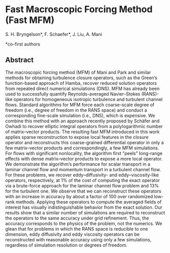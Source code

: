 # Fast Macroscopic Forcing Method (Fast MFM)

S. H. Bryngelson*, F. Schaefer*, J. Liu, A. Mani

\*co-first authors

## Abstract

The macroscopic forcing method (MFM) of Mani and Park and similar methods for obtaining
turbulence closure operators, such as the Green’s function-based approach of Hamba, recover
reduced solution operators from repeated direct numerical simulations (DNS). MFM has already
been used to successfully quantify Reynolds-averaged Navier–Stokes (RANS)-like operators for
homogeneous isotropic turbulence and turbulent channel flows. Standard algorithms for MFM force
each coarse-scale degree of freedom (i.e., degree of freedom in the RANS space) and conduct a
corresponding fine-scale simulation (i.e., DNS), which is expensive. We combine this method with
an approach recently proposed by Schäfer and Owhadi to recover elliptic integral operators from
a polylogarithmic number of matrix–vector products. The resulting fast MFM introduced in this
work applies sparse reconstruction to expose local features in the closure operator and reconstructs
this coarse-grained differential operator in only a few matrix–vector products and correspondingly, a
few MFM simulations. For flows with significant nonlocality, the algorithm first "peels" long-range
effects with dense matrix–vector products to expose a more local operator. We demonstrate the
algorithm’s performance for scalar transport in a laminar channel flow and momentum transport in
a turbulent channel flow. For these problems, we recover eddy–diffusivity- and eddy–viscosity-like
operators, respectively, at 1% of the cost of computing the exact operator via a brute-force approach
for the laminar channel flow problem and 13% for the turbulent one. We observe that we can
reconstruct these operators with an increase in accuracy by about a factor of 100 over randomized
low-rank methods. Applying these operators to compute the averaged fields of interest has visually
indistinguishable behavior from the exact solution. Our results show that a similar number of
simulations are required to reconstruct the operators to the same accuracy under grid refinement.
Thus, the accuracy corresponds to the physics of the problem, not the numerics. We glean that
for problems in which the RANS space is reducible to one dimension, eddy diffusivity and eddy
viscosity operators can be reconstructed with reasonable accuracy using only a few simulations,
regardless of simulation resolution or degrees of freedom.

